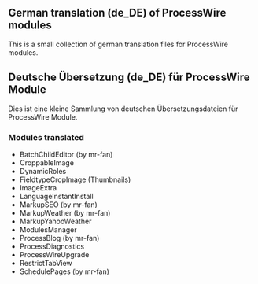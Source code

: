 ## German translation (de_DE) of ProcessWire modules 
This is a small collection of german translation files for ProcessWire modules.

## Deutsche Übersetzung (de_DE) für ProcessWire Module
Dies ist eine kleine Sammlung von deutschen Übersetzungsdateien für ProcessWire Module.

### Modules translated
* BatchChildEditor (by mr-fan)
* CroppableImage
* DynamicRoles
* FieldtypeCropImage (Thumbnails)
* ImageExtra
* LanguageInstantInstall
* MarkupSEO (by mr-fan)
* MarkupWeather (by mr-fan)
* MarkupYahooWeather
* ModulesManager
* ProcessBlog (by mr-fan)
* ProcessDiagnostics
* ProcessWireUpgrade
* RestrictTabView
* SchedulePages (by mr-fan)
